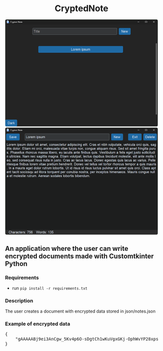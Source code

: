 <h1 align="center">CryptedNote</h1>

<div align="center">
  <img src="home.png" />
</div>

<div align="center">
  <img src="note.png" />
</div>

<h2>An application where the user can write encrypted documents made with Customtkinter Python</h2>

<h3>Requirements</h3>
<ul>
  <li>run <code>pip install -r requirements.txt</code></li>
</ul>

<h3>Description</h3>
<p>The user creates a document with encrypted data stored in json/notes.json</p>

<h3>Example of encrypted data</h3>
<pre>
{
    "gAAAAABj9ei3AnCgw_5Kv4p6O-sDgtCh1wKuVgxGKj-OphWvYP28xps4fh30CVIDvBDjYSy1zJ5uaPAGhAGWupiNJuhxt5busA==": "gAAAAABj9ejISTFnhNvnxCBDtVrJrUKJ-ZMFguXY2k42K9DSl-cNOKr7C62RKW3npcI-_6tF1n3OucI8xNcapZayXkhAPmDWAPho56bKl8kbUgDp0sLj6-ZJpMuEOfm8gZBF9RVgiizB7Q6Kt_uRInk7564KL6qKH2jcN7ALbmYLgGH9cKKV0KWYgywaHEWw6IMLZqeJezgYZa8yt1APu5fWa3PER5B8xQIBUcenwMFzqdp0YqEhtMcnrQkPavVzMru1Os5aedABsXaLp0RfYB0LBofIhNl6XLoK_vInQ1ysAXKa9ZnvQy6I7FyKwimcD8rxv3uMqHIOBH77q04KMAUiFT-laVSapGQkeXX0gbehgn3aC_Iwr0rQx38dr778CO1c6usQkfExHxPUWLKpZlymLflMoQI1VC-M48Kpfmsxek1ao0gjKaPXtmvFiryq1dciTqMyiU8fwDBFUm-bOuNf463Azsw2wNo-OlGOnR63mRt9nxdgBdC5ckvLCbZfuLKWDKw4ZZpkD1aybtmoBhtvYD9e8GZZFCkWrY5zUqTuUOeBYgxS3COBMSwFTzevdkEnlvZMdIbsotcXNInbY-LxEXOggCgBmnjJKV0kuuv4u2Ix98GgNKiTrePDcrnFJcBtgYBOLo_1Rq2y3MNWxYMxXDn-WqOdTwZaY7_DTVHrfV3EQc_yX_QyP-KtrmhNVG4HCWJHCoWMCEOTXcm9KnUVp2tLwUbS4uE_Ew7jaB7uCW7iLMtBGrqj_8hObAnPWI268J1q--pSDS1NFTgSg_1_cgKfJX-IYL6eI_1dpbOybB2Z8EcGOC9NvW067zY7Mv2PQCW8N73IM3rMlOHDi-RxGdI-W-y-hYDVtiwlElPUWVtl1_HL6tPlzSZSa8KxmLuQ8qjdWxmz2uugjEDcCTdE6a_atOjra-FYWnJoUlbbkzuwZuglK_mL_19e7p5F43F8KvZU8KsQJDpI2n35m99AQx0aSgQt7vgdgyIpG7OGCmLoiK96VQw1UaUx_n1Gu7sUGm_6CJHlXMicgU1UuI0eVvHy8oYEFek7GS_FoyqPRc5df27rMoIv7NEjsgkEuvcjyJ-KkrXtlqmQlzcJUt4SnrI9KabwBsEaoZmJGGmV0Kz8tPEKN6g2mc_-zZ8FjDJMmegV4MxmgPgami6svllwtUByD58wJe33L8He5II726D0yFNxE1H_90TP08oqktRzarlKBVG6PeSWRa_8Y_xESAZQladRco3px6XoUaqr43XcgktQEXI="
}
</pre>
